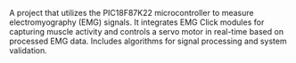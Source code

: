 
A project that utilizes the PIC18F87K22 microcontroller to measure electromyography (EMG) signals. 
It integrates EMG Click modules for capturing muscle activity and controls a servo motor in real-time based on processed EMG data. Includes algorithms for signal processing and system validation.
